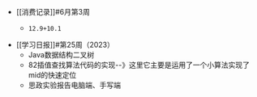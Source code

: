 - [[消费记录]]#6月第3周
	- ```calc
	  12.9+10.1
	  ```
- [[学习日报]]#第25周（2023）
	- Java数据结构二叉树
	- 82插值查找算法代码的实现--》这里它主要是运用了一个小算法实现了mid的快速定位
	- 思政实验报告电脑端、手写端